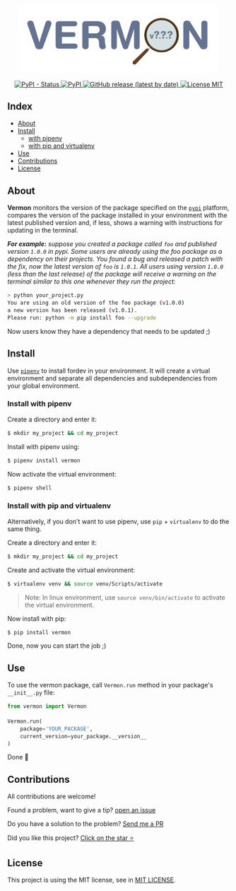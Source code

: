 <div align="center">
    <img src="./.github/assets/images/vermon.png" alt="Logo Vermon" width="450px" />
</div>

<p align="center">
    <a href="https://pypi.org/project/vermon/">
        <img alt="PyPI - Status" src="https://img.shields.io/pypi/status/vermon" />
    </a>
    <a href="https://pypi.org/project/vermon/">
        <img alt="PyPI" src="https://img.shields.io/pypi/v/vermon" />
    </a>
    <a href="https://github.com/matheusfelipeog/vermon/releases">
        <img alt="GitHub release (latest by date)" src="https://img.shields.io/github/v/release/matheusfelipeog/vermon" />
    </a>
    <a href="https://github.com/matheusfelipeog/vermon/blob/master/LICENSE">
        <img src="https://img.shields.io/github/license/matheusfelipeog/vermon" alt="License MIT" />
    </a>
</p>


## Index

- [About](#about)
- [Install](#install)
    - [with pipenv](#install-with-pipenv)
    - [with pip and virtualenv](#install-with-pip-and-virtualenv)
- [Use](#use)
- [Contributions](#contributions)
- [License](#license)


## About

**Vermon** monitors the version of the package specified on the [`pypi`](https://pypi.org/) platform, compares the version of the package installed in your environment with the latest published version and, if less, shows a warning with instructions for updating in the terminal.

***For example:*** *suppose you created a package called `foo` and published version `1.0.0` in pypi. Some users are already using the foo package as a dependency on their projects. You found a bug and released a patch with the fix, now the latest version of `foo` is `1.0.1`. All users using version `1.0.0` (less than the last release) of the package will receive a warning on the terminal similar to this one whenever they run the project:*

```bash
> python your_project.py
You are using an old version of the foo package (v1.0.0)
a new version has been released (v1.0.1).
Please run: python -m pip install foo --upgrade
```

Now users know they have a dependency that needs to be updated ;)


## Install

Use [`pipenv`](https://pipenv.pypa.io/en/latest/) to install fordev in your environment. It will create a virtual environment and separate all dependencies and subdependencies from your global environment.

### Install with pipenv

Create a directory and enter it:

```bash
$ mkdir my_project && cd my_project
```

Install with pipenv using:

```bash
$ pipenv install vermon
```

Now activate the virtual environment:

```bash
$ pipenv shell
```

### Install with pip and virtualenv

Alternatively, if you don't want to use pipenv, use `pip` + `virtualenv` to do the same thing.

Create a directory and enter it:

```bash
$ mkdir my_project && cd my_project
```

Create and activate the virtual environment:

```bash
$ virtualenv venv && source venv/Scripts/activate
```
> Note: In linux environment, use `source venv/bin/activate` to activate the virtual environment.

Now install with pip:

```bash
$ pip install vermon
```

Done, now you can start the job ;)


## Use

To use the vermon package, call `Vermon.run` method in your package's `__init__.py` file:

```python
from vermon import Vermon

Vermon.run(
    package='YOUR_PACKAGE',
    current_version=your_package.__version__
)
```

Done 🎉


## Contributions

All contributions are welcome!

Found a problem, want to give a tip? [open an issue](https://github.com/matheusfelipeog/vermon/issues)

Do you have a solution to the problem? [Send me a PR](https://github.com/matheusfelipeog/vermon/pulls)

Did you like this project? [Click on the star ⭐](https://github.com/matheusfelipeog/vermon/stargazers)


## License

This project is using the MIT license, see in [MIT LICENSE](https://github.com/matheusfelipeog/vermon/blob/master/LICENSE).
